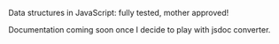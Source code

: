 Data structures in JavaScript: fully tested, mother approved!

Documentation coming soon once I decide to play with jsdoc converter.
